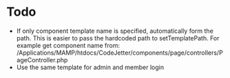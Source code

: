 # Todo
- If only component template name is specified, automatically form the path. This is easier to pass the hardcoded path to setTemplatePath. For example get component name from: /Applications/MAMP/htdocs/CodeJetter/components/page/controllers/PageController.php
- Use the same template for admin and member login